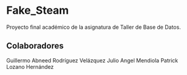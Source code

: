 ﻿# Fake_Steam
Proyecto final académico de la asignatura de Taller de Base de Datos.

## Colaboradores
Guillermo Abneed Rodríguez Velázquez
Julio Angel Mendiola
Patrick Lozano Hernández